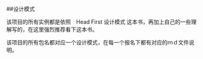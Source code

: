 ##设计模式

该项目的所有实例都是依照　Head First 设计模式 这本书，再加上自己的一些理解写的，在这里强烈推荐看下这本书。

该项目的所有包名都对应一个设计模式，在每一个报名下都有对应的ｍｄ文件说明。
